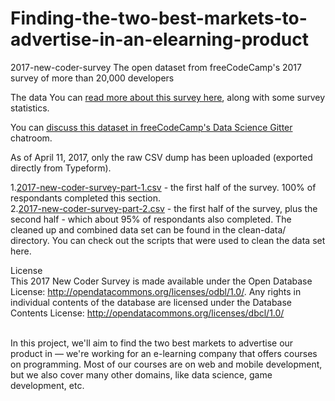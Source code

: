 # Finding-the-two-best-markets-to-advertise-in-an-elearning-product
2017-new-coder-survey
The open dataset from freeCodeCamp's 2017 survey of more than 20,000 developers

The data
You can [read more about this survey here](https://medium.freecodecamp.com/take-the-2017-new-coder-survey-and-help-us-build-a-massive-public-dataset-8c808cbee7eb), along with some survey statistics.

You can [discuss this dataset in freeCodeCamp's Data Science Gitter](https://gitter.im/FreeCodeCamp/DataScience) chatroom.

As of April 11, 2017, only the raw CSV dump has been uploaded (exported directly from Typeform).

1.[2017-new-coder-survey-part-1.csv](https://github.com/freeCodeCamp/2017-new-coder-survey/blob/master/raw-data/2017-new-coder-survey-part-1.csv) - the first half of the survey. 100% of respondants completed this section.<br>
2.[2017-new-coder-survey-part-2.csv](https://github.com/freeCodeCamp/2017-new-coder-survey/blob/master/raw-data/2017-new-coder-survey-part-2.csv) - the first half of the survey, plus the second half - which about 95% of respondants also completed.
The cleaned up and combined data set can be found in the clean-data/ directory. You can check out the scripts that were used to clean the data set here.

License
<br>
This 2017 New Coder Survey is made available under the Open Database License: http://opendatacommons.org/licenses/odbl/1.0/. Any rights in individual contents of the database are licensed under the Database Contents License: http://opendatacommons.org/licenses/dbcl/1.0/

<br>
In this project, we'll aim to find the two best markets to advertise our product in — we're working for an e-learning company that offers courses on programming. Most of our courses are on web and mobile development, but we also cover many other domains, like data science, game development, etc.


